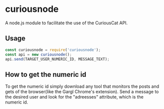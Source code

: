 # curiousnode
A node.js module to facilitate the use of the CuriousCat API.

## Usage
```javascript
const curiousnode = require('curiousnode');
const api = new curiousnode();
api.send(TARGET_USER_NUMERIC_ID, MESSAGE_TEXT);
```

## How to get the numeric id
To get the numeric id simply download any tool that monitors the posts and gets of the browser(like the Gargl Chrome's extension). Send a message to the desired user and look for the "adreesses" attribute, which is the numeric id.



